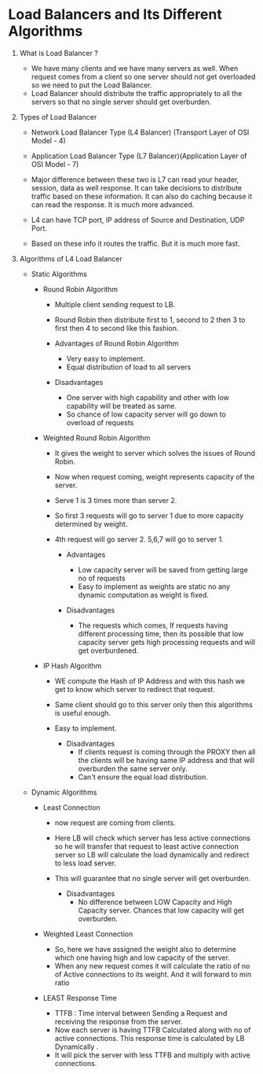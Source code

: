 # Load Balancers and Its Different Algorithms 


1) What is Load Balancer ? 

    * We have many clients and we have many servers as well. When request comes from a client so one server should not get overloaded so we need to put the Load Balancer.
    * Load Balancer should distribute the traffic appropriately to all the servers so that no single server should get overburden.

2) Types of Load Balancer 

    * Network Load Balancer Type (L4 Balancer) (Transport Layer of OSI Model - 4)
    * Application Load Balancer Type (L7 Balancer)(Application Layer of OSI Model - 7)

    * Major difference between these two is L7 can read your header, session, data as well response. It can take decisions to distribute traffic based on these information. It can also do caching because it can read the response. It is much more advanced.

    * L4 can have TCP port, IP address of Source and Destination, UDP Port.
    * Based on these info it routes the traffic. But it is much more fast.

3) Algorithms of L4 Load Balancer

    * Static Algorithms 
        * Round Robin Algorithm
            * Multiple client sending request to LB.
            * Round Robin then distribute first to 1, second to 2 then 3 to first then 4 to second like this fashion.
             
            * Advantages of Round Robin Algorithm 
                * Very easy to implement.
                * Equal distribution of load to all servers

            * Disadvantages 
                * One server with high capability and other with low capability will be treated as same.
                * So chance of low capacity server will go down to overload of requests 

        * Weighted Round Robin Algorithm
            * It gives the weight to server which solves the issues of Round Robin.
            * Now when request coming, weight represents capacity of the server. 
            * Serve 1 is 3 times more than server 2.
            * So first 3 requests will go to server 1 due to more capacity determined by weight.
            * 4th request will go server 2. 5,6,7 will go to server 1.

                * Advantages 
                    * Low capacity server will be saved from getting large no of requests
                    * Easy to implement as weights are static no any dynamic computation as weight is fixed.

                * Disadvantages
                    * The requests which comes, If requests having different processing time, then its possible that low capacity server gets high processing requests and will get overburdened.


        * IP Hash Algorithm

            * WE compute the Hash of IP Address and with this hash we get to know which server to redirect that request. 
            * Same client should go to this server only then this algorithms is useful enough. 
            * Easy to implement.

                * Disadvantages
                    * If clients request is coming through the PROXY then all the clients will be having same IP address and that will overburden the same server only. 
                    * Can't ensure the equal load distribution.

    
    * Dynamic Algorithms 

        * Least Connection

            * now request are coming from clients.
            * Here LB will check which server has less active connections so he will transfer that request to least active connection server so LB will calculate the load dynamically and redirect to less load server.
            * This will guarantee that no single server will get overburden.

                * Disadvantages
                    * No difference between LOW Capacity and High Capacity server. Chances  that low capacity will get overburden.


        * Weighted Least Connection
            * So, here we have assigned the weight also to determine which one having high and low capacity of the server. 
            * When any new request comes it will calculate the ratio of no of Active connections to its weight. And it will forward to min ratio

        * LEAST Response Time

            * TTFB : Time interval between Sending a Request and receiving the response from the server.
            * Now each server is having TTFB Calculated along with no of active connections. This response time is calculated by LB Dynamically .
            * It will pick the server with less TTFB and multiply with active connections.

        

